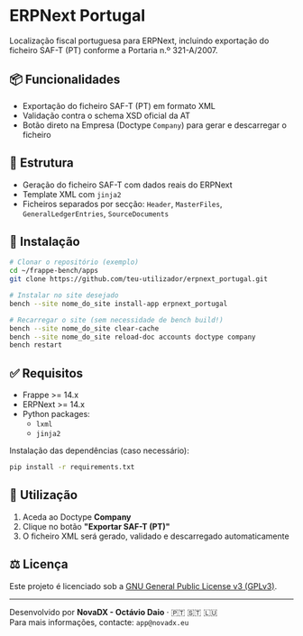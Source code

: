 # ERPNext Portugal

Localização fiscal portuguesa para ERPNext, incluindo exportação do ficheiro SAF-T (PT) conforme a Portaria n.º 321-A/2007.

## 📦 Funcionalidades

- Exportação do ficheiro SAF-T (PT) em formato XML
- Validação contra o schema XSD oficial da AT
- Botão direto na Empresa (Doctype `Company`) para gerar e descarregar o ficheiro

## 📁 Estrutura

- Geração do ficheiro SAF-T com dados reais do ERPNext
- Template XML com `jinja2`
- Ficheiros separados por secção: `Header`, `MasterFiles`, `GeneralLedgerEntries`, `SourceDocuments`

## 🚀 Instalação

```bash
# Clonar o repositório (exemplo)
cd ~/frappe-bench/apps
git clone https://github.com/teu-utilizador/erpnext_portugal.git

# Instalar no site desejado
bench --site nome_do_site install-app erpnext_portugal

# Recarregar o site (sem necessidade de bench build!)
bench --site nome_do_site clear-cache
bench --site nome_do_site reload-doc accounts doctype company
bench restart
```

## ✅ Requisitos

- Frappe >= 14.x
- ERPNext >= 14.x
- Python packages:
  - `lxml`
  - `jinja2`

Instalação das dependências (caso necessário):

```bash
pip install -r requirements.txt
```

## 🧪 Utilização

1. Aceda ao Doctype **Company**
2. Clique no botão **"Exportar SAF-T (PT)"**
3. O ficheiro XML será gerado, validado e descarregado automaticamente

## ⚖️ Licença

Este projeto é licenciado sob a [GNU General Public License v3 (GPLv3)](https://www.gnu.org/licenses/gpl-3.0.pt-br.html).

---

Desenvolvido por **NovaDX - Octávio Daio** · 🇵🇹 🇸🇹 🇱🇺  
Para mais informações, contacte: `app@novadx.eu`